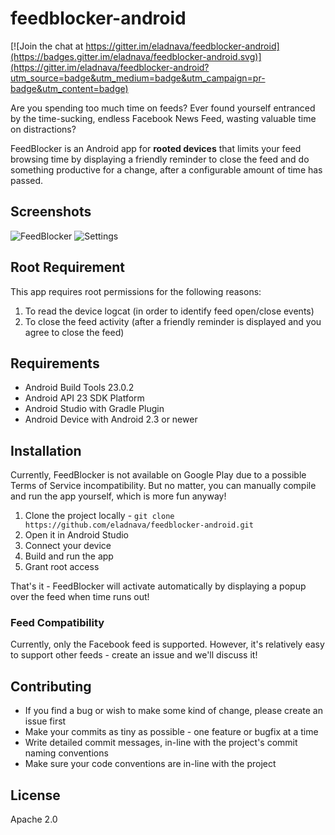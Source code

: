 # feedblocker-android

[![Join the chat at https://gitter.im/eladnava/feedblocker-android](https://badges.gitter.im/eladnava/feedblocker-android.svg)](https://gitter.im/eladnava/feedblocker-android?utm_source=badge&utm_medium=badge&utm_campaign=pr-badge&utm_content=badge)

Are you spending too much time on feeds? Ever found yourself entranced by the time-sucking, endless Facebook News Feed, wasting valuable time on distractions?

FeedBlocker is an Android app for **rooted devices** that limits your feed browsing time by displaying a friendly reminder to close the feed and do something productive for a change, after a configurable amount of time has passed.

## Screenshots

![FeedBlocker](https://raw.github.com/eladnava/feedblocker-android/master/preview/screenshot1.png) 
![Settings](https://raw.github.com/eladnava/feedblocker-android/master/preview/screenshot2.png)

## Root Requirement

This app requires root permissions for the following reasons:

1. To read the device logcat (in order to identify feed open/close events)
2. To close the feed activity (after a friendly reminder is displayed and you agree to close the feed)

## Requirements

* Android Build Tools 23.0.2
* Android API 23 SDK Platform
* Android Studio with Gradle Plugin
* Android Device with Android 2.3 or newer

## Installation

Currently, FeedBlocker is not available on Google Play due to a possible Terms of Service incompatibility. But no matter, you can manually compile and run the app yourself, which is more fun anyway!

1. Clone the project locally - ``git clone https://github.com/eladnava/feedblocker-android.git``
2. Open it in Android Studio
3. Connect your device
4. Build and run the app
5. Grant root access

That's it - FeedBlocker will activate automatically by displaying a popup over the feed when time runs out!

### Feed Compatibility

Currently, only the Facebook feed is supported. However, it's relatively easy to support other feeds - create an issue and we'll discuss it!

## Contributing

* If you find a bug or wish to make some kind of change, please create an issue first
* Make your commits as tiny as possible - one feature or bugfix at a time
* Write detailed commit messages, in-line with the project's commit naming conventions
* Make sure your code conventions are in-line with the project

## License

Apache 2.0
